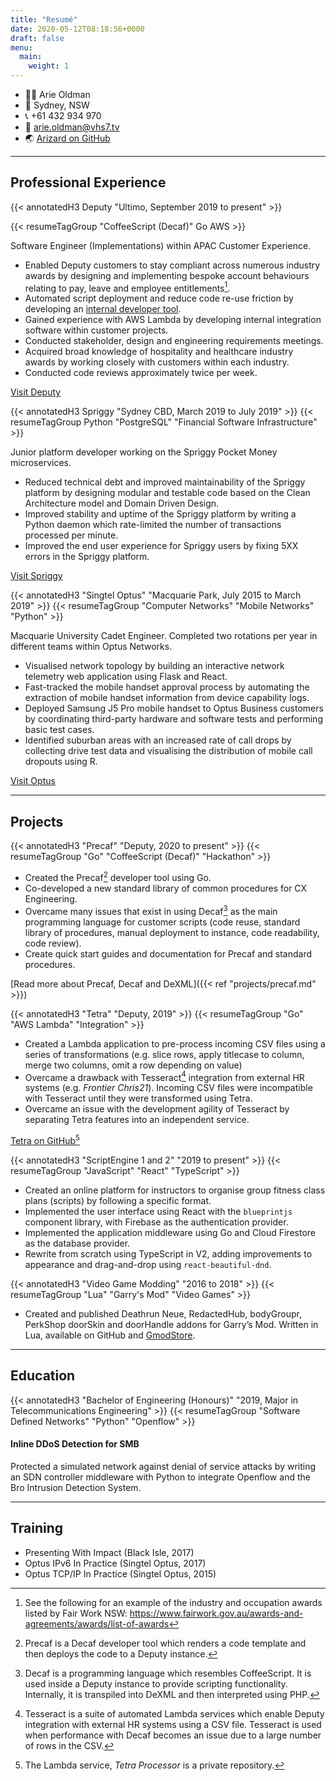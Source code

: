 ```yaml
---
title: "Resumé"
date: 2020-05-12T08:18:56+0000
draft: false
menu:
  main:
    weight: 1
---
```

<div class="resume-contact">

* 👨‍💻 Arie Oldman
* 🏡 Sydney, NSW
* 📞 +61 432 934 970
* 📧 arie.oldman@vhs7.tv
* 🌏 [Arizard on GitHub](https://github.com/Arizard)

</div>

----
## Professional Experience

{{< annotatedH3 Deputy "Ultimo, September 2019 to present" >}}

{{< resumeTagGroup "CoffeeScript (Decaf)" Go AWS >}}

Software Engineer (Implementations) within APAC Customer Experience.

<!--

- Write and maintain custom scripts for customers
- Pay conditions
- Rostering logic
- Integration logic
    - Deputy Syncs
    - Deputy API
    - Tesseract
    - Tetra
- Code review
- Develop internal tools
- Solution design

--> 

- Enabled Deputy customers to stay compliant across numerous industry awards by designing and implementing bespoke account behaviours relating to pay, leave and employee entitlements[^example-awards-nsw].
- Automated script deployment and reduce code re-use friction by developing an [internal developer tool](#precaf).
- Gained experience with AWS Lambda by developing internal integration software within customer projects.
- Conducted stakeholder, design and engineering requirements meetings.
- Acquired broad knowledge of hospitality and healthcare industry awards by working closely with customers within each industry.
- Conducted code reviews approximately twice per week.

[Visit Deputy](https://deputy.com)

{{< annotatedH3 Spriggy "Sydney CBD, March 2019 to July 2019" >}}
{{< resumeTagGroup Python "PostgreSQL" "Financial Software Infrastructure" >}}

Junior platform developer working on the Spriggy Pocket Money microservices.

-   Reduced technical debt and improved maintainability of the Spriggy platform by designing modular and testable code based on the Clean Architecture model and Domain Driven Design.
-   Improved stability and uptime of the Spriggy platform by writing a Python daemon which rate-limited the number of transactions processed per minute.
-   Improved the end user experience for Spriggy users by fixing 5XX errors in the Spriggy platform.

[Visit Spriggy](https://spriggy.com.au/)

{{< annotatedH3 "Singtel Optus" "Macquarie Park, July 2015 to March 2019" >}}
{{< resumeTagGroup "Computer Networks" "Mobile Networks" "Python" >}}

Macquarie University Cadet Engineer. Completed two rotations per year in different teams within Optus Networks.

-   Visualised network topology by building an interactive network telemetry web application using Flask and React.
-   Fast-tracked the mobile handset approval process by automating the extraction of mobile handset information from device capability logs.
-   Deployed Samsung J5 Pro mobile handset to Optus Business customers by coordinating third-party hardware and software tests and performing basic test cases.
-   Identified suburban areas with an increased rate of call drops by collecting drive test data and visualising the distribution of mobile call dropouts using R.

[Visit Optus](https://optus.com.au)

----
## Projects

{{< annotatedH3 "Precaf" "Deputy, 2020 to present" >}}
{{< resumeTagGroup "Go" "CoffeeScript (Decaf)" "Hackathon" >}}

- Created the Precaf[^precaf] developer tool using Go.
- Co-developed a new standard library of common procedures for CX Engineering.
- Overcame many issues that exist in using Decaf[^decaf] as the main programming language for customer scripts (code reuse, standard library of procedures, manual deployment to instance, code readability, code review).
- Create quick start guides and documentation for Precaf and standard procedures.

[Read more about Precaf, Decaf and DeXML]({{< ref "projects/precaf.md" >}})

{{< annotatedH3 "Tetra" "Deputy, 2019" >}}
{{< resumeTagGroup "Go" "AWS Lambda" "Integration" >}}

- Created a Lambda application to pre-process incoming CSV files using a series of transformations (e.g. slice rows, apply titlecase to column, merge two columns, omit a row depending on value)
- Overcame a drawback with Tesseract[^tesseract] integration from external HR systems (e.g. _Frontier Chris21_). Incoming CSV files were incompatible with Tesseract until they were transformed using Tetra.
- Overcame an issue with the development agility of Tesseract by separating Tetra features into an independent service.

[Tetra on GitHub](https://github.com/Arizard/tetra)[^tetra-processor-private]

{{< annotatedH3 "ScriptEngine 1 and 2" "2019 to present" >}}
{{< resumeTagGroup "JavaScript" "React" "TypeScript" >}}

-   Created an online platform for instructors to organise group fitness class plans (scripts) by following a specific format.
-   Implemented the user interface using React with the `blueprintjs` component library, with Firebase as the authentication provider.
-   Implemented the application middleware using Go and Cloud Firestore as the database provider.
- Rewrite from scratch using TypeScript in V2, adding improvements to appearance and drag-and-drop using `react-beautiful-dnd`.


{{< annotatedH3 "Video Game Modding" "2016 to 2018" >}}
{{< resumeTagGroup "Lua" "Garry's Mod" "Video Games" >}}

-   Created and published Deathrun Neue, RedactedHub, bodyGroupr, PerkShop doorSkin and doorHandle addons for Garry’s Mod. Written in Lua, available on GitHub and [GmodStore](https://www.gmodstore.com/teams/18/addons).

----
## Education


{{< annotatedH3 "Bachelor of Engineering (Honours)" "2019, Major in Telecommunications Engineering" >}}
{{< resumeTagGroup "Software Defined Networks" "Python" "Openflow" >}}

#### Inline DDoS Detection for SMB

Protected a simulated network against denial of service attacks by writing an SDN controller middleware with Python to integrate Openflow and the Bro Intrusion Detection System.

----
## Training

-   Presenting With Impact (Black Isle, 2017)
-   Optus IPv6 In Practice (Singtel Optus, 2017)
-   Optus TCP/IP In Practice (Singtel Optus, 2015)

[^tesseract]: Tesseract is a suite of automated Lambda services which enable Deputy integration with external HR systems using a CSV file. Tesseract is used when performance with Decaf becomes an issue due to a large number of rows in the CSV.

[^decaf]: Decaf is a programming language which resembles CoffeeScript. It is used inside a Deputy instance to provide scripting functionality. Internally, it is transpiled into DeXML and then interpreted using PHP.

[^precaf]: Precaf is a Decaf developer tool which renders a code template and then deploys the code to a Deputy instance.

[^tetra-processor-private]: The Lambda service, _Tetra Processor_ is a private repository.

[^example-awards-nsw]: See the following for an example of the industry and occupation awards listed by Fair Work NSW: https://www.fairwork.gov.au/awards-and-agreements/awards/list-of-awards
